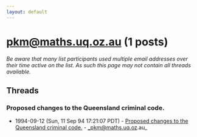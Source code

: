 ```yaml
---
layout: default
---
```


# pkm@maths.uq.oz.au (1 posts)

_Be aware that many list participants used multiple email addresses over their time active on the list. As such this page may not contain all threads available._

## Threads

### Proposed changes to the Queensland criminal code.
+ 1994-09-12 (Sun, 11 Sep 94 17:21:07 PDT) - [Proposed changes to the Queensland criminal code.](/archive/1994/09/95b9c5a60d65f56fdf4b6fa55c42482f43e43652f99199fd3d25533e0b80e31a) - _pkm@maths.uq.oz.au_

